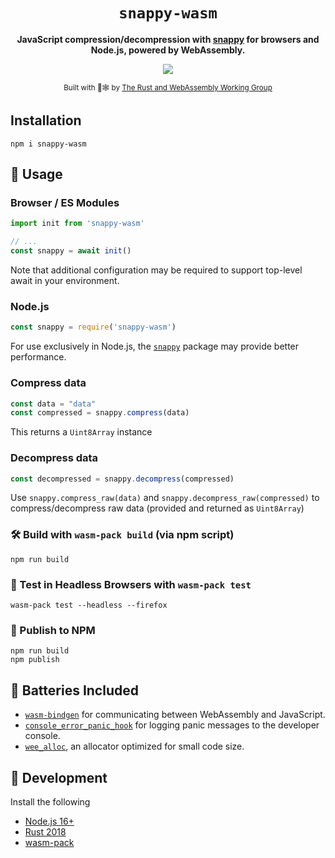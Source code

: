 <div align="center">

  <h1><code>snappy-wasm</code></h1>

  <strong>JavaScript compression/decompression with [snappy](https://github.com/google/snappy) for browsers and Node.js, powered by WebAssembly.</strong>

  <a href="https://www.npmjs.com/package/snappy-wasm"><img src="https://badgen.net/npm/v/snappy-wasm"></a>

  <sub>Built with 🦀🕸 by <a href="https://rustwasm.github.io/">The Rust and WebAssembly Working Group</a></sub>

</div>

## Installation

```
npm i snappy-wasm
```

## 🚴 Usage

### Browser / ES Modules


```js
import init from 'snappy-wasm'

// ...
const snappy = await init()
```

Note that additional configuration may be required to support top-level await in your environment.

### Node.js

```js
const snappy = require('snappy-wasm')
```

For use exclusively in Node.js, the [`snappy`](https://www.npmjs.com/package/snappy) package may provide better performance.

### Compress data

```js
const data = "data"
const compressed = snappy.compress(data)
```

This returns a `Uint8Array` instance

### Decompress data

```js
const decompressed = snappy.decompress(compressed)
```

Use `snappy.compress_raw(data)` and `snappy.decompress_raw(compressed)` to
compress/decompress raw data (provided and returned as `Uint8Array`)

### 🛠️ Build with `wasm-pack build` (via npm script)

```
npm run build
```

### 🔬 Test in Headless Browsers with `wasm-pack test`

```
wasm-pack test --headless --firefox
```

### 🎁 Publish to NPM

```
npm run build
npm publish
```

## 🔋 Batteries Included

* [`wasm-bindgen`](https://github.com/rustwasm/wasm-bindgen) for communicating
  between WebAssembly and JavaScript.
* [`console_error_panic_hook`](https://github.com/rustwasm/console_error_panic_hook)
  for logging panic messages to the developer console.
* [`wee_alloc`](https://github.com/rustwasm/wee_alloc), an allocator optimized
  for small code size.

## 👾 Development

Install the following

* [Node.js 16+](https://nodejs.org/en/)
* [Rust 2018](https://www.rust-lang.org/tools/install)
* [wasm-pack](https://rustwasm.github.io/wasm-pack/installer/)
